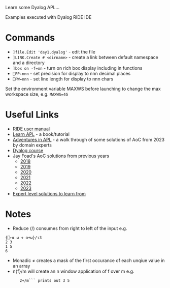 Learn some Dyalog APL...

Examples executed with Dyalog RIDE IDE

# Commands 
* ```]file.Edit 'day1.dyalog'``` - edit the file
* ```]LINK.Create # <dirname>``` - create a link between default namespace and a directory
* ```]box on -f=on``` - turn on rich box display including in functions
* ```⎕PP←nnn``` - set precision for display to nnn decimal places
* ```⎕PW←nnn``` - set line length for display to nnn chars

Set the environment variable MAXWS before launching to change the max workspace size, e.g. ```MAXWS=4G```

# Useful Links
* [RIDE user manual](https://docs.dyalog.com/17.0/RIDE%20User%20Guide.pdf)
* [Learn APL](https://xpqz.github.io/learnapl/) - a book/tutorial
* [Adventures in APL](https://www.youtube.com/watch?v=sx7LU3oicFY) - a walk through of 
some solutions of AoC from 2023 by domain experts
* [Dyalog course](https://course.dyalog.com/)
* Jay Foad's AoC solutions from previous years
    * [2018](https://github.com/jayfoad/aoc2018apl)
    * [2019](https://github.com/jayfoad/aoc2019apl)
    * [2020](https://github.com/jayfoad/aoc2020apl)
    * [2021](https://github.com/jayfoad/aoc2021apl)
    * [2022](https://github.com/jayfoad/aoc2022apl)
    * [2023](https://github.com/jayfoad/aoc2023apl)
* [Expert level solutions to learn from](https://github.com/pitr/aoc/tree/main/2024)

# Notes
* Reduce (/) consumes from right to left of the input e.g. 
```
{⎕←⍺ ⍵ ⋄ ⍺+⍵}/⍳3
2 3
1 5
6
```
* Monadic ≠ creates a mask of the first occurance of each unqiue value in an array
* n{f}/m will create an n window application of f over m e.g.
  ```m←1 2 3
     2+/m``` prints out 3 5 

